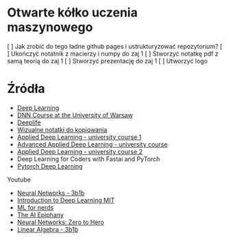 # Otwarte kółko uczenia maszynowego

[ ] Jak zrobić do tego ładne github pages i ustrukturyzować repozytorium?
[ ] Ukończyć notatnik z macierzy i numpy do zaj 1
[ ] Stworzyć notatkę pdf z samą teorią do zaj 1
[ ] Stworzyć prezentację do zaj 1
[ ] Utworzyć logo

# Źródła
- [Deep Learning](https://www.deeplearningbook.org/)
- [DNN Course at the University of Warsaw](https://github.com/mim-uw/dnn-2023-24)
- [Deeplife](https://deeplife4eu.github.io/)
- [Wizualne notatki do kopiowania](https://stanford.edu/~shervine/)
- [Applied Deep Learning - university course 1](https://github.com/Apress/applied-deep-learning)
- [Advanced Applied Deep Learning - university course](https://github.com/Apress/advanced-applied-deep-learning)
- [Applied Deep Learning - university course 2](https://github.com/maziarraissi/Applied-Deep-Learning)
- Deep Learning for Coders with Fastai and PyTorch
- [Pytorch Deep Learning](https://github.com/mrdbourke/pytorch-deep-learning)

Youtube
- [Neural Networks - 3b1b](https://www.youtube.com/watch?v=aircAruvnKk&list=PLZHQObOWTQDNU6R1_67000Dx_ZCJB-3pi)
- [Introduction to Deep Learning MIT](https://www.youtube.com/watch?v=QDX-1M5Nj7s&list=PLtBw6njQRU-rwp5__7C0oIVt26ZgjG9NI)
- [ML for nerds](https://www.youtube.com/@MLForNerds/playlists)
- [The AI Epiphany](https://www.youtube.com/@TheAIEpiphany/playlists)
- [Neural Networks: Zero to Hero](https://www.youtube.com/watch?v=VMj-3S1tku0&list=PLAqhIrjkxbuWI23v9cThsA9GvCAUhRvKZ)
- [Linear Algebra - 3b1b](https://www.youtube.com/watch?v=fNk_zzaMoSs&list=PLZHQObOWTQDPD3MizzM2xVFitgF8hE_ab)
